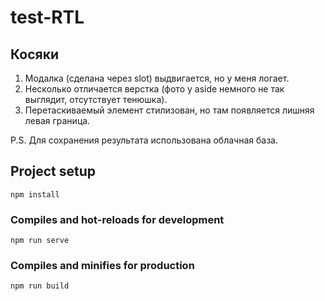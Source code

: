 # test-RTL

## Косяки

1. Модалка (сделана через slot) выдвигается, но у меня логает.
2. Несколько отличается верстка (фото у aside немного не так выглядит, отсутствует тенюшка).
3. Перетаскиваемый элемент стилизован, но там появляется лишняя левая граница.

P.S. Для сохранения результата использована облачная база.

## Project setup

```
npm install
```

### Compiles and hot-reloads for development

```
npm run serve
```

### Compiles and minifies for production

```
npm run build
```
